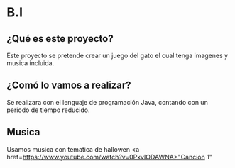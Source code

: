 # B.I
## ¿Qué es este proyecto?
Este proyecto se pretende crear un juego del gato el cual tenga imagenes y musica incluida.
## ¿Comó lo vamos a realizar?
Se realizara con el lenguaje de programación Java, contando con un periodo de tiempo reducido.

## Musica
Usamos musica con tematica de hallowen 
<a href=https://www.youtube.com/watch?v=0PxvIODAWNA>"Cancion 1"</a>
